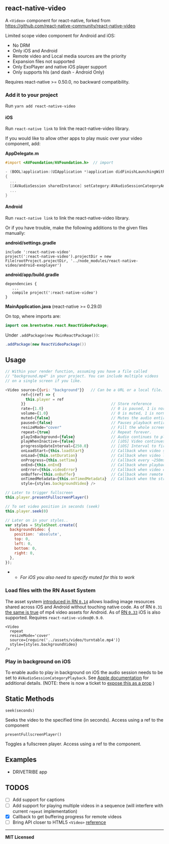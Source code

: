 ## react-native-video

A `<Video>` component for react-native, forked from https://github.com/react-native-community/react-native-video

Limited scope video component for Android and iOS:
- No DRM
- Only iOS and Android
- Remote video and Local media sources are the priority
- Expansion files not supported
- Only ExoPlayer and native iOS player support
- Only supports hls (and dash - Android Only)

Requires react-native >= 0.50.0, no backward compatibility.

### Add it to your project

Run `yarn add react-native-video`

#### iOS

Run `react-native link` to link the react-native-video library.

If you would like to allow other apps to play music over your video component, add:

**AppDelegate.m**

```objective-c
#import <AVFoundation/AVFoundation.h>  // import

- (BOOL)application:(UIApplication *)application didFinishLaunchingWithOptions:(NSDictionary *)launchOptions
{
  ...
  [[AVAudioSession sharedInstance] setCategory:AVAudioSessionCategoryAmbient error:nil];  // allow
  ...
}
```

#### Android

Run `react-native link` to link the react-native-video library.

Or if you have trouble, make the following additions to the given files manually:

**android/settings.gradle**

```
include ':react-native-video'
project(':react-native-video').projectDir = new File(rootProject.projectDir, '../node_modules/react-native-video/android-exoplayer')
```

**android/app/build.gradle**

```
dependencies {
   ...
   compile project(':react-native-video')
}
```

**MainApplication.java** (react-native >= 0.29.0)

On top, where imports are:

```java
import com.brentvatne.react.ReactVideoPackage;
```

Under `.addPackage(new MainReactPackage())`:

```java
.addPackage(new ReactVideoPackage())
```

## Usage

```javascript
// Within your render function, assuming you have a file called
// "background.mp4" in your project. You can include multiple videos
// on a single screen if you like.

<Video source={{uri: "background"}}   // Can be a URL or a local file.
       ref={(ref) => {
         this.player = ref
       }}                                      // Store reference
       rate={1.0}                              // 0 is paused, 1 is normal.
       volume={1.0}                            // 0 is muted, 1 is normal.
       muted={false}                           // Mutes the audio entirely.
       paused={false}                          // Pauses playback entirely.
       resizeMode="cover"                      // Fill the whole screen at aspect ratio.*
       repeat={true}                           // Repeat forever.
       playInBackground={false}                // Audio continues to play when app entering background.
       playWhenInactive={false}                // [iOS] Video continues to play when control or notification center are shown.
       progressUpdateInterval={250.0}          // [iOS] Interval to fire onProgress (default to ~250ms)
       onLoadStart={this.loadStart}            // Callback when video starts to load
       onLoad={this.setDuration}               // Callback when video loads
       onProgress={this.setTime}               // Callback every ~250ms with currentTime
       onEnd={this.onEnd}                      // Callback when playback finishes
       onError={this.videoError}               // Callback when video cannot be loaded
       onBuffer={this.onBuffer}                // Callback when remote video is buffering
       onTimedMetadata={this.onTimedMetadata}  // Callback when the stream receive some metadata
       style={styles.backgroundVideo} />

// Later to trigger fullscreen
this.player.presentFullscreenPlayer()

// To set video position in seconds (seek)
this.player.seek(0)

// Later on in your styles..
var styles = StyleSheet.create({
  backgroundVideo: {
    position: 'absolute',
    top: 0,
    left: 0,
    bottom: 0,
    right: 0,
  },
});
```

- * *For iOS you also need to specify muted for this to work*

### Load files with the RN Asset System

The asset system [introduced in RN `0.14`](http://www.reactnative.com/react-native-v0-14-0-released/) allows loading image resources shared across iOS and Android without touching native code. As of RN `0.31` [the same is true](https://github.com/facebook/react-native/commit/91ff6868a554c4930fd5fda6ba8044dbd56c8374) of mp4 video assets for Android. As of [RN `0.33`](https://github.com/facebook/react-native/releases/tag/v0.33.0) iOS is also supported. Requires `react-native-video@0.9.0`.

```
<Video
  repeat
  resizeMode='cover'
  source={require('../assets/video/turntable.mp4')}
  style={styles.backgroundVideo}
/>
```

### Play in background on iOS

To enable audio to play in background on iOS the audio session needs to be set to `AVAudioSessionCategoryPlayback`. See [Apple documentation][3] for additional details. (NOTE: there is now a ticket to [expose this as a prop]( https://github.com/react-native-community/react-native-video/issues/310) )

## Static Methods

`seek(seconds)`

Seeks the video to the specified time (in seconds). Access using a ref to the component

`presentFullscreenPlayer()`

Toggles a fullscreen player. Access using a ref to the component.

## Examples

- DRIVETRIBE app

## TODOS

- [ ] Add support for captions
- [ ] Add support for playing multiple videos in a sequence (will interfere with current `repeat` implementation)
- [x] Callback to get buffering progress for remote videos
- [ ] Bring API closer to HTML5 `<Video>` [reference](http://devdocs.io/html/element/video)

[1]: https://github.com/brentvatne/react-native-login/blob/56c47a5d1e23781e86e19b27e10427fd6391f666/App/Screens/UserInfoScreen.js#L32-L35
[2]: https://github.com/react-native-community/react-native-video/tree/master/example
[3]: https://developer.apple.com/library/ios/qa/qa1668/_index.html

---

**MIT Licensed**
